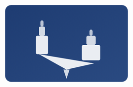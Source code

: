 <svg width="400" height="250" viewBox="0 0 400 250" xmlns="http://www.w3.org/2000/svg">
  
  <!-- Background Gradient -->
  <defs>
    <linearGradient id="bgGradient" x1="0%" y1="0%" x2="100%" y2="100%">
      <stop offset="0%" stop-color="#1e3c72" stop-opacity="1"/>
      <stop offset="100%" stop-color="#2a4a81" stop-opacity="1"/>
    </linearGradient>
  </defs>

  <!-- Background -->
  <rect width="400" height="250" rx="20" fill="url(#bgGradient)"/>

  <!-- Balance Scale (Tilted) -->
  <polygon points="110,160 290,190 200,210" fill="rgba(255,255,255,0.9)" rx="5"/>

  <!-- Balance Base -->
  <polygon points="190,210,210,210,200,240" fill="rgba(255,255,255,0.8)"/>

  <!-- Left (Lighter, Taller) -->
  <rect x="100" y="100" width="40" height="60" fill="rgba(255,255,255,0.9)" rx="5"/>
  <rect x="110" y="70" width="20" height="30" fill="rgba(255,255,255,0.8)" rx="5"/>
  <rect x="115" y="50" width="10" height="20" fill="rgba(255,255,255,0.7)" rx="5"/>

  <!-- Right (Heavier, Shorter) -->
  <rect x="250" y="130" width="60" height="50" fill="rgba(255,255,255,0.9)" rx="5"/>
  <rect x="265" y="100" width="30" height="30" fill="rgba(255,255,255,0.8)" rx="5"/>
  <rect x="275" y="80" width="10" height="20" fill="rgba(255,255,255,0.7)" rx="5"/>

</svg>
